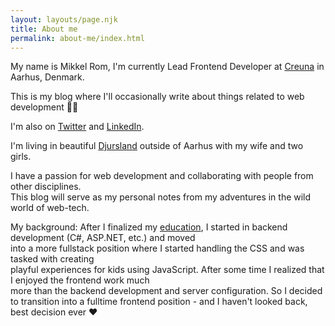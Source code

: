 ```yaml
---
layout: layouts/page.njk
title: About me
permalink: about-me/index.html
---
```

My name is Mikkel Rom, I'm currently Lead Frontend Developer at [Creuna](https://www.creuna.com/dk/) in Aarhus, Denmark.	

This is my blog where I'll occasionally write about things related to web development 👨‍💻

I'm also on [Twitter](https://twitter.com/mikkelrom) and [LinkedIn](https://www.linkedin.com/in/mikkelrom/).

I'm living in beautiful [Djursland](https://www.google.com/maps/place/Syddjurs/@56.1955727,10.1815078,9z/data=!4m5!3m4!1s0x464dccd219bbdf69:0x3131bb713865bb9d!8m2!3d56.3163678!4d10.5265058) outside of Aarhus with my wife and two girls.	

I have a passion for web development and collaborating with people from other disciplines.	
This blog will serve as my personal notes from my adventures in the wild world of web-tech.	

My background:
After I finalized my [education](https://da.wikipedia.org/wiki/Data-_og_kommunikationsuddannelsen#Datatekniker), I started in backend development (C#, ASP.NET, etc.) and moved 	
into a more fullstack position where I started handling the CSS and was tasked with creating	
 playful experiences for kids using JavaScript. After some time I realized that I enjoyed the frontend work much 	
 more than the backend development and server configuration. So I decided to transition into a fulltime frontend position - and I haven't looked back, best decision ever ❤️️ 